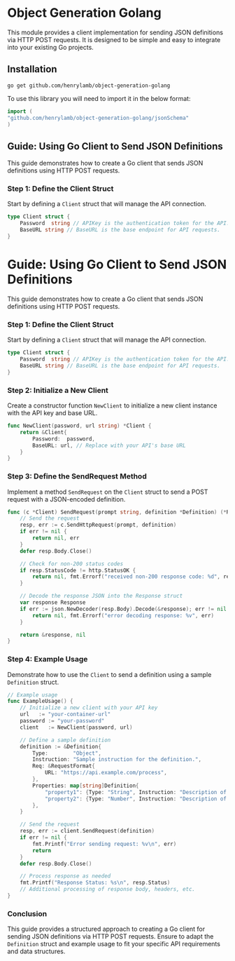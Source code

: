 # Object Generation Golang

This module provides a client implementation for sending JSON definitions via HTTP POST requests. It is designed to be simple and easy to integrate into your existing Go projects.

## Installation

```go get github.com/henrylamb/object-generation-golang```

To use this library you will need to import it in the below format:

```go
import (
"github.com/henrylamb/object-generation-golang/jsonSchema"
)

```

## Guide: Using Go Client to Send JSON Definitions

This guide demonstrates how to create a Go client that sends JSON definitions using HTTP POST requests.

### Step 1: Define the Client Struct

Start by defining a `Client` struct that will manage the API connection.

```go
type Client struct {
	Password  string // APIKey is the authentication token for the API.
	BaseURL string // BaseURL is the base endpoint for API requests.
}
```

# Guide: Using Go Client to Send JSON Definitions

This guide demonstrates how to create a Go client that sends JSON definitions using HTTP POST requests.

### Step 1: Define the Client Struct

Start by defining a `Client` struct that will manage the API connection.

```go
type Client struct {
	Password  string // APIKey is the authentication token for the API.
	BaseURL string // BaseURL is the base endpoint for API requests.
}
```

### Step 2: Initialize a New Client

Create a constructor function `NewClient` to initialize a new client instance with the API key and base URL.

```go
func NewClient(password, url string) *Client {
	return &Client{
		Password:  password,
		BaseURL: url, // Replace with your API's base URL
	}
}
```

### Step 3: Define the SendRequest Method

Implement a method `SendRequest` on the `Client` struct to send a POST request with a JSON-encoded definition.

```go
func (c *Client) SendRequest(prompt string, definition *Definition) (*Response, error) {
	// Send the request
	resp, err := c.SendHttpRequest(prompt, definition)
	if err != nil {
		return nil, err
	}
	defer resp.Body.Close()

	// Check for non-200 status codes
	if resp.StatusCode != http.StatusOK {
		return nil, fmt.Errorf("received non-200 response code: %d", resp.StatusCode)
	}

	// Decode the response JSON into the Response struct
	var response Response
	if err := json.NewDecoder(resp.Body).Decode(&response); err != nil {
		return nil, fmt.Errorf("error decoding response: %v", err)
	}

	return &response, nil
}
```

### Step 4: Example Usage

Demonstrate how to use the `Client` to send a definition using a sample `Definition` struct.

```go
// Example usage
func ExampleUsage() {
	// Initialize a new client with your API key
	url   := "your-container-url"
	password := "your-password"
	client   := NewClient(password, url)

	// Define a sample definition
	definition := &Definition{
		Type:        "Object",
		Instruction: "Sample instruction for the definition.",
		Req: &RequestFormat{
			URL: "https://api.example.com/process",
		},
		Properties: map[string]Definition{
			"property1": {Type: "String", Instruction: "Description of property1"},
			"property2": {Type: "Number", Instruction: "Description of property2"},
		},
	}

	// Send the request
	resp, err := client.SendRequest(definition)
	if err != nil {
		fmt.Printf("Error sending request: %v\n", err)
		return
	}
	defer resp.Body.Close()

	// Process response as needed
	fmt.Printf("Response Status: %s\n", resp.Status)
	// Additional processing of response body, headers, etc.
}
```

### Conclusion

This guide provides a structured approach to creating a Go client for sending JSON definitions via HTTP POST requests. Ensure to adapt the `Definition` struct and example usage to fit your specific API requirements and data structures.
